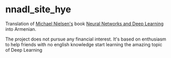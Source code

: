 # nnadl_site_hye
Translation of [Michael Nielsen's](http://michaelnielsen.org/) book [Neural Networks and Deep Learning](http://neuralnetworksanddeeplearning.com/) into Armenian.

The project does not pursue any financial interest. It's based on enthusiasm to help friends
with no english knowledge start learning the amazing topic of Deep Learning

